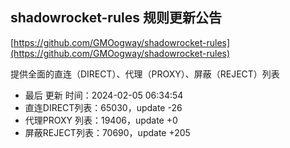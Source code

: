 ## shadowrocket-rules 规则更新公告

[https://github.com/GMOogway/shadowrocket-rules](https://github.com/GMOogway/shadowrocket-rules)

提供全面的直连（DIRECT）、代理（PROXY）、屏蔽（REJECT）列表
- 最后 更新 时间：2024-02-05 06:34:54
- 直连DIRECT列表：65030，update -26
- 代理PROXY 列表：19406，update +0
- 屏蔽REJECT列表：70690，update +205